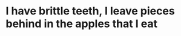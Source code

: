 <!DOCTYPE html>
<html>
<head>
<meta charset="UTF-8">

<style>




</style>

</head>
<body>



<h1> I have brittle teeth, I leave pieces behind in the apples that I eat </h1>
